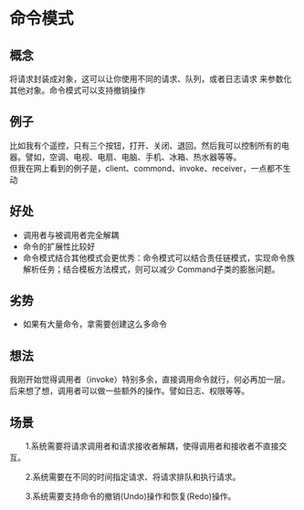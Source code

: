 # 命令模式
## 概念
将请求封装成对象，这可以让你使用不同的请求、队列，或者日志请求
来参数化其他对象。命令模式可以支持撤销操作
## 例子
比如我有个遥控，只有三个按钮，打开、关闭、退回。然后我可以控制所有的电器。譬如，空调、电视、电扇、电脑、手机、冰箱、热水器等等。
<br>
但我在网上看到的例子是，client、commond、invoke、receiver，一点都不生动
## 好处
   - 调用者与被调用者完全解耦
   - 命令的扩展性比较好
   - 命令模式结合其他模式会更优秀：命令模式可以结合责任链模式，实现命令族解析任务；结合模板方法模式，则可以减少 Command子类的膨胀问题。
## 劣势
  - 如果有大量命令，拿需要创建这么多命令
## 想法
 我刚开始觉得调用者（invoke）特别多余，直接调用命令就行，何必再加一层。<br>
 后来想了想，调用者可以做一些额外的操作。譬如日志、权限等等。
## 场景
　　1.系统需要将请求调用者和请求接收者解耦，使得调用者和接收者不直接交互。

　　2.系统需要在不同的时间指定请求、将请求排队和执行请求。

　　3.系统需要支持命令的撤销(Undo)操作和恢复(Redo)操作。